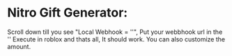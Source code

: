 # Nitro Gift Generator:

Scroll down till you see "Local Webhook = ''", Put your webbhook url in the '' 
Execute in roblox and thats all, It should work. 
You can also customize the amount.
